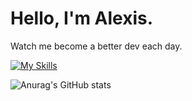 # Hello, I'm Alexis.

Watch me become a better dev each day.

[![My Skills](https://skillicons.dev/icons?i=js,css,nextjs)](https://skillicons.dev)

![Anurag's GitHub stats](https://github-readme-stats.vercel.app/api?username=alejoreyna&show_icons=true&theme=synthwave) 
<!--
**AlejoReyna/alejoreyna** is a ✨ _special_ ✨ repository because its `README.md` (this file) appears on your GitHub profile.

Here are some ideas to get you started:

- 🔭 I’m currently working on ...
- 🌱 I’m currently learning ...
- 👯 I’m looking to collaborate on ...
- 🤔 I’m looking for help with ...
- 💬 Ask me about ...
- 📫 How to reach me: ...
- 😄 Pronouns: ...
- ⚡ Fun fact: ...
-->
